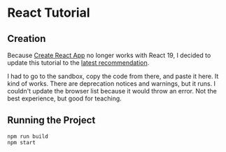 # React Tutorial

## Creation

Because [Create React App](https://github.com/facebook/create-react-app) no longer works with React 19, I decided to update this tutorial to the [latest recommendation](https://react.dev/learn/tutorial-tic-tac-toe).

I had to go to the sandbox, copy the code from there, and paste it here. It kind of works. There are deprecation notices and warnings, but it runs. I couldn't update the browser list because it would throw an error. Not the best experience, but good for teaching.

## Running the Project

```
npm run build
npm start
```
